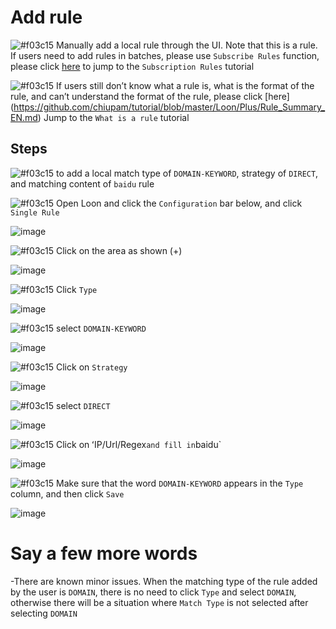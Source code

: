 # Add rule

![#f03c15](https://placehold.it/15/f03c15/000000?text=+) Manually add a local rule through the UI. Note that this is a rule. If users need to add rules in batches, please use `Subscribe Rules` function, please click [here](https://github.com/chiupam/tutorial/blob/master/Loon/Plus/Remote_Rule_EN.md) to jump to the `Subscription Rules` tutorial

![#f03c15](https://placehold.it/15/f03c15/000000?text=+) If users still don’t know what a rule is, what is the format of the rule, and can’t understand the format of the rule, please click [here] (https://github.com/chiupam/tutorial/blob/master/Loon/Plus/Rule_Summary_EN.md) Jump to the `What is a rule` tutorial

## Steps

![#f03c15](https://placehold.it/15/f03c15/000000?text=+) to add a local match type of `DOMAIN-KEYWORD`, strategy of `DIRECT`, and matching content of `baidu` rule

![#f03c15](https://placehold.it/15/f03c15/000000?text=+) Open Loon and click the `Configuration` bar below, and click `Single Rule`

![image](https://raw.githubusercontent.com/chiupam/tutorial-image/master/Loon/Plus/Rule.jpg)

![#f03c15](https://placehold.it/15/f03c15/000000?text=+) Click on the area as shown (+)

![image](https://raw.githubusercontent.com/chiupam/tutorial-image/master/Loon/Plus/Rule_1.jpg)

![#f03c15](https://placehold.it/15/f03c15/000000?text=+) Click `Type`

![image](https://raw.githubusercontent.com/chiupam/tutorial-image/master/Loon/Plus/Rule_2.jpg)

![#f03c15](https://placehold.it/15/f03c15/000000?text=+) select `DOMAIN-KEYWORD`

![image](https://raw.githubusercontent.com/chiupam/tutorial-image/master/Loon/Plus/Rule_3.jpg)

![#f03c15](https://placehold.it/15/f03c15/000000?text=+) Click on `Strategy`

![image](https://raw.githubusercontent.com/chiupam/tutorial-image/master/Loon/Plus/Rule_4.jpg)

![#f03c15](https://placehold.it/15/f03c15/000000?text=+) select `DIRECT`

![image](https://raw.githubusercontent.com/chiupam/tutorial-image/master/Loon/Plus/Rule_5.jpg)

![#f03c15](https://placehold.it/15/f03c15/000000?text=+) Click on ʻIP/Url/Regex` and fill in `baidu`

![image](https://raw.githubusercontent.com/chiupam/tutorial-image/master/Loon/Plus/Rule_6.jpg)

![#f03c15](https://placehold.it/15/f03c15/000000?text=+) Make sure that the word `DOMAIN-KEYWORD` appears in the `Type` column, and then click `Save`

![image](https://raw.githubusercontent.com/chiupam/tutorial-image/master/Loon/Plus/Rule_7.jpg)

# Say a few more words

-There are known minor issues. When the matching type of the rule added by the user is `DOMAIN`, there is no need to click `Type` and select `DOMAIN`, otherwise there will be a situation where `Match Type` is not selected after selecting `DOMAIN`